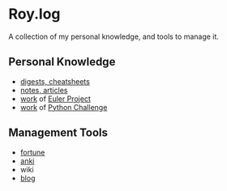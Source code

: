 # Roy.log

A collection of my personal knowledge, and tools to manage it.

## Personal Knowledge

* [digests, cheatsheets]()
* [notes, articles]()
* [work]() of [Euler Project](https://projecteuler.net)
* [work]() of [Python Challenge]()

## Management Tools

* [fortune](https://en.wikipedia.org/wiki/Fortune_%28Unix%29)
* [anki](https://apps.ankiweb.net/)
* wiki
* [blog](https://cf020031308.github.io)
